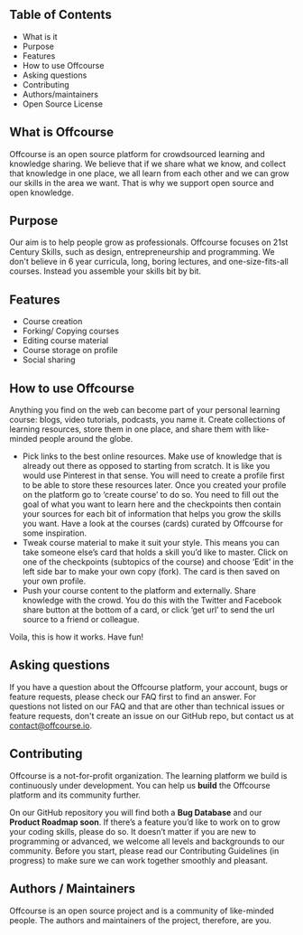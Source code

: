 ## Table of Contents

* What is it
* Purpose
* Features
* How to use Offcourse
* Asking questions
* Contributing
* Authors/maintainers
* Open Source License


## What is Offcourse

Offcourse is an open source platform for crowdsourced learning and knowledge sharing. We believe that if we share what we know, and collect that knowledge in one place, we all learn from each other and we can grow our skills in the area we want. That is why we support open source and open knowledge.

## Purpose

Our aim is to help people grow as professionals. Offcourse focuses on 21st Century Skills, such as design, entrepreneurship and programming. We don't believe in 6 year curricula, long, boring lectures, and one-size-fits-all courses. Instead you assemble your skills bit by bit. 

## Features

- Course creation
- Forking/ Copying courses
- Editing course material
- Course storage on profile
- Social sharing

## How to use Offcourse

Anything you find on the web can become part of your personal learning course: blogs, video tutorials, podcasts, you name it. Create collections of learning resources, store them in one place, and share them with like-minded people around the globe.

- Pick links to the best online resources. Make use of knowledge that is already out there as opposed to starting from scratch. It is like you would use Pinterest in that sense. You will need to create a profile first to be able to store these resources later. Once you created your profile on the platform go to ‘create course’ to do so. You need to fill out the goal of what you want to learn here and the checkpoints then contain your sources for each bit of information that helps you grow the skills you want. Have a look at the courses (cards) curated by Offcourse for some inspiration.
- Tweak course material to make it suit your style. This means you can take someone else’s card that holds a skill you’d like to master. Click on one of the checkpoints (subtopics of the course) and choose ‘Edit’ in the left side bar to make your own copy (fork). The card is then saved on your own profile.
- Push your course content to the platform and externally. Share knowledge with the crowd. You do this with the Twitter and Facebook share button at the bottom of a card, or click ‘get url’ to send the url source to a friend or colleague.

Voila, this is how it works. Have fun!

## Asking questions

If you have a question about the Offcourse platform, your account, bugs or feature requests, please check our FAQ first to find an answer. For questions not listed on our FAQ and that are other than technical issues or feature requests, don't create an issue on our GitHub repo, but contact us at contact@offcourse.io. 

## Contributing

Offcourse is a not-for-profit organization. The learning platform we build is continuously under development. You can help us **build** the Offcourse platform and its community further.

On our GitHub repository you will find both a **Bug Database** and our **Product Roadmap soon**. If there’s a feature you’d like to work on to grow your coding skills, please do so. It doesn’t matter if you are new to programming or advanced, we welcome all levels and backgrounds to our community. Before you start, please read our Contributing Guidelines (in progress) to make sure we can work together smoothly and pleasant.

## Authors / Maintainers

Offcourse is an open source project and is a community of like-minded people. The authors and maintainers of the project, therefore, are you.
